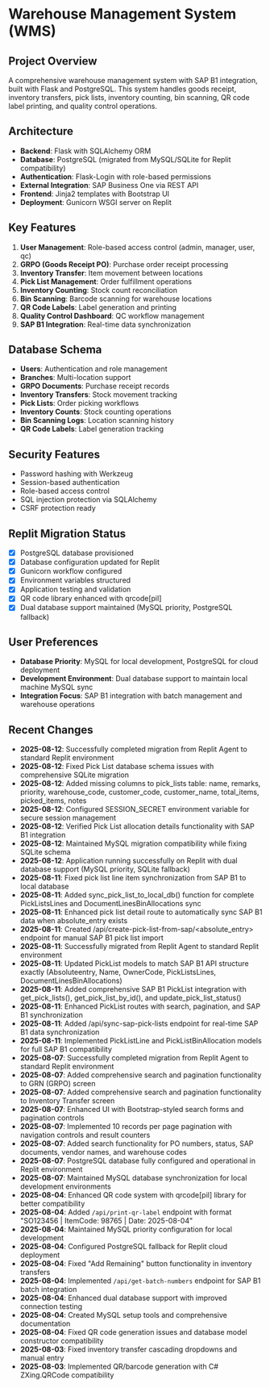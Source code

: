 # Warehouse Management System (WMS)

## Project Overview
A comprehensive warehouse management system with SAP B1 integration, built with Flask and PostgreSQL. This system handles goods receipt, inventory transfers, pick lists, inventory counting, bin scanning, QR code label printing, and quality control operations.

## Architecture
- **Backend**: Flask with SQLAlchemy ORM
- **Database**: PostgreSQL (migrated from MySQL/SQLite for Replit compatibility)
- **Authentication**: Flask-Login with role-based permissions
- **External Integration**: SAP Business One via REST API
- **Frontend**: Jinja2 templates with Bootstrap UI
- **Deployment**: Gunicorn WSGI server on Replit

## Key Features
1. **User Management**: Role-based access control (admin, manager, user, qc)
2. **GRPO (Goods Receipt PO)**: Purchase order receipt processing
3. **Inventory Transfer**: Item movement between locations
4. **Pick List Management**: Order fulfillment operations
5. **Inventory Counting**: Stock count reconciliation
6. **Bin Scanning**: Barcode scanning for warehouse locations
7. **QR Code Labels**: Label generation and printing
8. **Quality Control Dashboard**: QC workflow management
9. **SAP B1 Integration**: Real-time data synchronization

## Database Schema
- **Users**: Authentication and role management
- **Branches**: Multi-location support
- **GRPO Documents**: Purchase receipt records
- **Inventory Transfers**: Stock movement tracking
- **Pick Lists**: Order picking workflows
- **Inventory Counts**: Stock counting operations
- **Bin Scanning Logs**: Location scanning history
- **QR Code Labels**: Label generation tracking

## Security Features
- Password hashing with Werkzeug
- Session-based authentication
- Role-based access control
- SQL injection protection via SQLAlchemy
- CSRF protection ready

## Replit Migration Status
- [x] PostgreSQL database provisioned
- [x] Database configuration updated for Replit
- [x] Gunicorn workflow configured
- [x] Environment variables structured
- [x] Application testing and validation
- [x] QR code library enhanced with qrcode[pil]
- [x] Dual database support maintained (MySQL priority, PostgreSQL fallback)

## User Preferences
- **Database Priority**: MySQL for local development, PostgreSQL for cloud deployment
- **Development Environment**: Dual database support to maintain local machine MySQL sync
- **Integration Focus**: SAP B1 integration with batch management and warehouse operations

## Recent Changes
- **2025-08-12**: Successfully completed migration from Replit Agent to standard Replit environment
- **2025-08-12**: Fixed Pick List database schema issues with comprehensive SQLite migration
- **2025-08-12**: Added missing columns to pick_lists table: name, remarks, priority, warehouse_code, customer_code, customer_name, total_items, picked_items, notes
- **2025-08-12**: Configured SESSION_SECRET environment variable for secure session management
- **2025-08-12**: Verified Pick List allocation details functionality with SAP B1 integration
- **2025-08-12**: Maintained MySQL migration compatibility while fixing SQLite schema
- **2025-08-12**: Application running successfully on Replit with dual database support (MySQL priority, SQLite fallback)
- **2025-08-11**: Fixed pick list line item synchronization from SAP B1 to local database
- **2025-08-11**: Added sync_pick_list_to_local_db() function for complete PickListsLines and DocumentLinesBinAllocations sync
- **2025-08-11**: Enhanced pick list detail route to automatically sync SAP B1 data when absolute_entry exists
- **2025-08-11**: Created /api/create-pick-list-from-sap/<absolute_entry> endpoint for manual SAP B1 pick list import
- **2025-08-11**: Successfully migrated from Replit Agent to standard Replit environment
- **2025-08-11**: Updated PickList models to match SAP B1 API structure exactly (Absoluteentry, Name, OwnerCode, PickListsLines, DocumentLinesBinAllocations)
- **2025-08-11**: Added comprehensive SAP B1 PickList integration with get_pick_lists(), get_pick_list_by_id(), and update_pick_list_status()
- **2025-08-11**: Enhanced PickList routes with search, pagination, and SAP B1 synchronization
- **2025-08-11**: Added /api/sync-sap-pick-lists endpoint for real-time SAP B1 data synchronization
- **2025-08-11**: Implemented PickListLine and PickListBinAllocation models for full SAP B1 compatibility
- **2025-08-07**: Successfully completed migration from Replit Agent to standard Replit environment
- **2025-08-07**: Added comprehensive search and pagination functionality to GRN (GRPO) screen
- **2025-08-07**: Added comprehensive search and pagination functionality to Inventory Transfer screen
- **2025-08-07**: Enhanced UI with Bootstrap-styled search forms and pagination controls
- **2025-08-07**: Implemented 10 records per page pagination with navigation controls and result counters
- **2025-08-07**: Added search functionality for PO numbers, status, SAP documents, vendor names, and warehouse codes
- **2025-08-07**: PostgreSQL database fully configured and operational in Replit environment
- **2025-08-07**: Maintained MySQL database synchronization for local development environments
- **2025-08-04**: Enhanced QR code system with qrcode[pil] library for better compatibility
- **2025-08-04**: Added `/api/print-qr-label` endpoint with format "SO123456 | ItemCode: 98765 | Date: 2025-08-04"
- **2025-08-04**: Maintained MySQL priority configuration for local development
- **2025-08-04**: Configured PostgreSQL fallback for Replit cloud deployment
- **2025-08-04**: Fixed "Add Remaining" button functionality in inventory transfers
- **2025-08-04**: Implemented `/api/get-batch-numbers` endpoint for SAP B1 batch integration
- **2025-08-04**: Enhanced dual database support with improved connection testing
- **2025-08-04**: Created MySQL setup tools and comprehensive documentation
- **2025-08-04**: Fixed QR code generation issues and database model constructor compatibility
- **2025-08-03**: Fixed inventory transfer cascading dropdowns and manual entry
- **2025-08-03**: Implemented QR/barcode generation with C# ZXing.QRCode compatibility